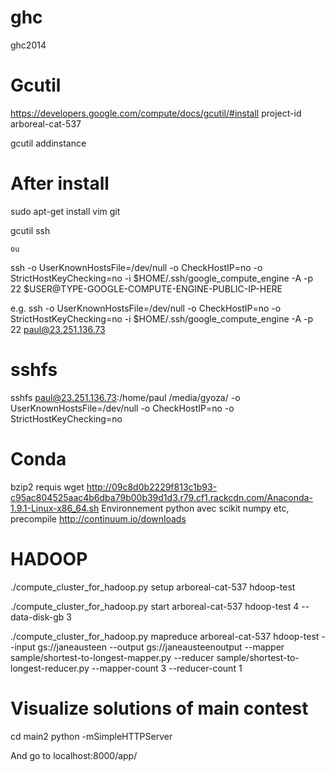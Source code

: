 ghc
===

ghc2014



Gcutil
=======

https://developers.google.com/compute/docs/gcutil/#install
project-id arboreal-cat-537

gcutil addinstance 



After install
================================
sudo apt-get install vim git

gcutil ssh <nom de la machine>
	
	ou

ssh -o UserKnownHostsFile=/dev/null -o CheckHostIP=no -o StrictHostKeyChecking=no -i $HOME/.ssh/google_compute_engine -A -p 22 $USER@TYPE-GOOGLE-COMPUTE-ENGINE-PUBLIC-IP-HERE

e.g.
ssh -o UserKnownHostsFile=/dev/null -o CheckHostIP=no -o StrictHostKeyChecking=no -i $HOME/.ssh/google_compute_engine -A -p 22 paul@23.251.136.73



sshfs
===============================

sshfs paul@23.251.136.73:/home/paul /media/gyoza/ -o UserKnownHostsFile=/dev/null -o CheckHostIP=no -o StrictHostKeyChecking=no


Conda
======
bzip2 requis
wget http://09c8d0b2229f813c1b93-c95ac804525aac4b6dba79b00b39d1d3.r79.cf1.rackcdn.com/Anaconda-1.9.1-Linux-x86_64.sh
Environnement python avec scikit numpy etc, precompile
http://continuum.io/downloads





HADOOP
======

 ./compute_cluster_for_hadoop.py setup arboreal-cat-537  hdoop-test
 
./compute_cluster_for_hadoop.py start arboreal-cat-537 hdoop-test 4 --data-disk-gb 3

./compute_cluster_for_hadoop.py mapreduce arboreal-cat-537 hdoop-test --input gs://janeausteen --output  gs://janeausteenoutput --mapper sample/shortest-to-longest-mapper.py  --reducer sample/shortest-to-longest-reducer.py --mapper-count 3 --reducer-count 1


Visualize solutions of main contest
===================================
cd main2
python -mSimpleHTTPServer

And go to localhost:8000/app/
